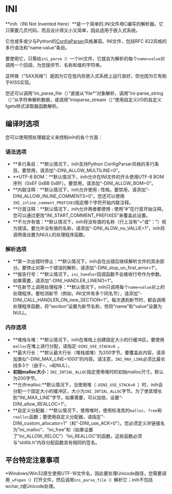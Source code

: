 # INI

**inih（INI Not Invented Here）**是一个简单的.INI文件用C编写的解析器。它只需要几页代码，而且设计得又小又简单，因此适用于嵌入式系统。

它也或多或少与Python的[ConfigParser](http://docs.python.org/library/configparser.html)风格兼容。INI文件，包括RFC 822风格的多行语法和“name:value”条目。

要使用它，只需给`ini_parse（）`一个ini文件，它就会为解析的每个`name=value`对调用一个回调，为您提供节、名称和值的字符串。

这样做（“SAX风格”）是因为它在低内存嵌入式系统上运行良好，但也因为它有助于KISS实现。

您还可以调用“ini_parse_file（）”直接从“file*”对象解析，调用“ini-parse_string（）”从字符串解析数据，或调用“inioparse_stream（）”使用自定义I/O的自定义fgets样式读取器函数解析。


## 编译时选项

您可以使用预处理器定义来控制inih的各个方面：
### 语法选项 ###

* **多行条目：**默认情况下，inih支持Python ConfigParser风格的多行条目。要禁用，请添加“-DINI_ALLOW_MULTILINE=0”。
* **UTF-8 BOM：**默认情况下，inih允许在INI文件的开头使用UTF-8 BOM序列（0xEF 0xBB 0xBF）。要禁用，请添加“-DINI_ALLOW_BOM=0”。
* **内联注释：**默认情况下，inih允许使用`；`性格。要禁用，请添加“-DINI_ALLOW_INLINE_COMMENTS=0”。您还可以使用`INI_inline_comment_PREFIXES`指定哪个字符开始内联注释。
* **行首注释：**默认情况下，inih允许两者都使用`；`使用“#”在行首开始注释。您可以通过更改“INI_START_COMMENT_PREFIXES”来覆盖此设置。
* **不允许有值：**默认情况下，inih将没有值的名称（行上没有“=”或“：”）视为错误。要允许没有值的名称，请添加“-DINI_ALOW_no_VALUE=1”，inih将调用值设置为NULL的处理程序函数。

### 解析选项

* **第一次出错时停止：**默认情况下，inih会在出错后继续解析文件的其余部分。要停止对第一个错误的解析，请添加“-DINI_stop_on_first_error=1”。
* **报告行号：**默认情况下，`ini_handler`回调函数不会接收行号作为参数。如果需要，请添加“-DINI_HANDLER_LINENO=1”。
* **在新节上调用处理程序：**默认情况下，inih只调用每个`name=value`对上的处理程序。要检测新节（例如，INI文件有多个同名节），请添加“-DINI_CALL_HANDLER_ON_new_SECTION=1”。每次遇到新节时，都会调用处理程序函数，将“section”设置为新节名称，但将“name”和“value”设置为NULL。

### 内存选项

* **堆栈与堆：**默认情况下，inih在堆栈上创建固定大小的行缓冲区。要使用`malloc`在堆上进行分配，请指定`-DINI_USE_STACK=0 `。
* **最大行长：**默认最大行长（堆栈或堆）为200字节。要覆盖此内容，请添加类似“-DINI_MAX_LINE=1000”的内容。请注意，`INI_MAX_LINE`必须比最长线多3个（由于`r`、`n`和NUL）。
* **初始malloc大小：**`INI_INTIAL_ALLOC`指定使用堆时的初始malloc尺寸。默认为200字节。
* **允许realloc:**默认情况下，当使用堆（`-DINI_USE_STACK=0 `）时，inih会分配一个固定大小的缓冲区，大小为`INI_INTIAL_ALLOC`字节。为了使其增长到“INI_MAX_LINE”字节，如果需要，可以加倍，设置“-DINI_allow_REALLOC=1”。
* **自定义分配器：**默认情况下，使用堆时，使用标准库的`malloc`、`free`和`realloc`函数；要使用自定义分配器，请指定“-DINI_custom_allocator=1”（和“-DINI_use_ACK=0”）。您必须定义并链接名为“ini_malloc”、“ini_free”和（如果设置了“ini_ALLOW_RELOC”）“ini_REALLOC”的函数，这些函数必须与“stdlib.h”内存分配函数具有相同的签名。


## 平台特定注意事项

*Windows/Win32原生使用UTF-16文件名，因此要处理Unicode路径，您需要调用`_wfopen（）`打开文件，然后调用`ini_parse_file（）`解析它；inih不包括wchar_t或Unicode处理。